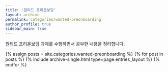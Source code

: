 ```yaml
---
title: '원티드 프리온보딩'
layout: archive
permalink: categories/wanted-preonboarding
author_profile: true
sidebar_main: true
---
```


원티드 프리온보딩 과제를 수행하면서 공부한 내용을 정리합니다.

{% assign posts = site.categories.wanted-preonboarding %}
{% for post in posts %} {% include archive-single.html type=page.entries_layout %} {% endfor %}
